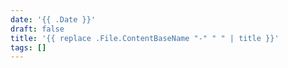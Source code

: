 ```yaml
---
date: '{{ .Date }}'
draft: false
title: '{{ replace .File.ContentBaseName "-" " " | title }}'
tags: []
---
```

